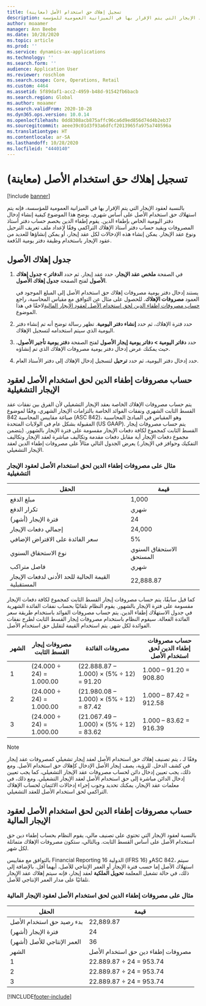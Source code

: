 ```yaml
---
title: تسجيل إهلاك حق استخدام الأصل‬ (معاينة)
description: يوضح هذا الموضوع كيفية إنشاء إدخال دفتر اليومية لإطفاء الدين الاستهلاك المطلوب في عقود الإيجار التي يتم الإقرار بها في الميزانية العمومية للمؤسسة.
author: moaamer
manager: Ann Beebe
ms.date: 10/28/2020
ms.topic: article
ms.prod: ''
ms.service: dynamics-ax-applications
ms.technology: ''
ms.search.form: ''
audience: Application User
ms.reviewer: roschlom
ms.search.scope: Core, Operations, Retail
ms.custom: 4464
ms.assetid: 5f89daf1-acc2-4959-b48d-91542fb6bacb
ms.search.region: Global
ms.author: moaamer
ms.search.validFrom: 2020-10-28
ms.dyn365.ops.version: 10.0.14
ms.openlocfilehash: 0dd8308acb875affc96ca6d9ed856d74d4b2eb37
ms.sourcegitcommit: aeee39c01d3f93a6dfcf2013965fa975a740596a
ms.translationtype: HT
ms.contentlocale: ar-SA
ms.lasthandoff: 10/28/2020
ms.locfileid: "4440140"
---
```

# <a name="record-right-of-use-asset-depreciation-preview"></a>تسجيل إهلاك حق استخدام الأصل‬ (معاينة)

[!include [banner](../includes/banner.md)]

بالنسبة لعقود الإيجار التي يتم الإقرار بها في الميزانية العمومية للمؤسسة، فإنه يتم استهلاك حق استخدام الأصل على أساس شهري. يوضح هذا الموضوع كيفية إنشاء إدخال دفتر اليومية الخاص بإطفاء الدين. يقوم إطفاء الدين بخصم حساب دفتر أستاذ المصروفات ويقيد حساب دفتر أستاذ الإهلاك التراكمي وفقًا لإعداد ملف تعريف الترحيل ونوع عقد الإيجار. يمكن إنشاء هذه الإدخالات لكل عقد إيجار، أو يمكن إنشاؤها للعديد من عقود الإيجار باستخدام وظيفة دفتر يومية الدُفعة.

## <a name="asset-depreciation-schedule"></a>جدول إهلاك الأصول

1. في الصفحة **ملخص عقد الإيجار**، حدد عقد إيجار. ثم حدد **الدفاتر \> جدول إهلاك الأصول** لفتح الصفحة **جدول إهلاك الأصول**.

    يستند إدخال دفتر يومية مصروفات إهلاك حق استخدام الأصل إلى المبلغ الموجود في العمود **مصروفات الإهلاك**. للحصول على مثال عن التوافق مع مقياس المحاسبة، راجع [حساب مصروفات إطفاء الدين لحق استخدام الأصل لعقود الإيجار المالية](#calculation-of-rou-asset-amortization-expense-for-finance-leases)لاحقًا في هذا الموضوع.

2. حدد فترة الإهلاك، ثم حدد **إنشاء دفتر اليومية**. تظهر رسالة توضح أنه تم إنشاء دفتر اليومية الذي سيتم استخدامه لتسجيل الإهلاك.
3. حدد **دفاتر اليومية \> دفاتر يومية إيجار الأصول** لفتح الصفحة **دفتر يومية تأجير الأصول**، حيث يمكنك عرض إدخال دفتر يومية مصروفات الإهلاك الذي تم إنشاؤه.
4. حدد إدخال دفتر اليومية، ثم حدد **ترحيل** لتسجيل إدخال الإهلاك إلى دفتر الأستاذ العام.

## <a name="calculation-of-rou-asset-amortization-expense-for-operating-leases"></a>حساب مصروفات إطفاء الدين لحق استخدام الأصل لعقود الإيجار التشغيلية

يتم حساب مصروفات الإهلاك الخاصة بعقد الإيجار التشغيلي لأن الفرق بين نفقات عقد القسط الثابت الشهري ونفقات الفوائد الخاصة بالتزامات الإيجار الشهري، وفقًا لموضوع صياغة مقاييس المحاسبة 842 (ASC 842)، وهو المقياس في المبادئ المحاسبية المقبولة بشكل عام في الولايات المتحدة (US GAAP). يتم حساب مصروفات إيجار القسط الثابت كمجموع لكافة دفعات الإيجار مقسومة على فترة الإيجار بالشهور. (يتضمن مجموع دفعات الإيجار أية مقابل دفعات مقدمة وتكاليف مباشرة لعقد الإيجار وتكاليف التفكيك وحوافز في الإيجار.) يعرض الجدول التالي مثالاً على مصروفات إطفاء الدين لعقد الإيجار التشغيلي.

### <a name="example-of-rou-asset-amortization-expense-for-operating-leases"></a>مثال على مصروفات إطفاء الدين لحق استخدام الأصل لعقود الإيجار التشغيلية

| الحقل                                          | قيمة       |
|------------------------------------------------|-------------|
| مبلغ الدفع                                 | 1,000       |
| تكرار الدفع                              | شهري     |
| فترة الإيجار (أشهر)                            | 24          |
| إجمالي دفعات الإيجار                           | 24,000      |
| سعر الفائدة على الاقتراض الإضافي                     | 5%          |
| نوع الاستحقاق السنوي                                   | الاستحقاق السنوي المستحق |
| فاصل متراكب                           | شهري     |
| القيمة الحالية للحد الأدنى لدفعات الإيجار المستقبلية | 22,888.87   |

كما قيل سابقًا، يتم حساب مصروفات إيجار القسط الثابت كمجموع لكافة دفعات الإيجار مقسومة على فترة الإيجار بالشهور. يقوم النظام تلقائيًا بحساب نفقات الفائدة الشهرية في جدول الاستهلاك إطفاء الدين. يتم حساب مصروفات الفوائد باستخدام طريقة سعر الفائدة الفعالة. سيقوم النظام باستخدام مصروفات إيجار القسط الثابت لطرح نفقات الفوائدة لكل شهر. يتم استخدام القيمة لتقليل حق استخدام الأصل.

| الشهر | مصروفات إيجار القسط الثابت | مصروفات الفائدة                        | حساب مصروفات إطفاء الدين لحق استخدام الأصل |
|-------|--------------------------|-----------------------------------------|-----------------------------------------------|
| 1     | (24.000 ÷ 24) = 1.000.00 | (22.888.87 – 1.000) × (5% ÷ 12) = 91.20 | 1.000 – 91.20 = 908.80                        |
| 2     | (24.000 ÷ 24) = 1.000.00 | (21.980.08 – 1.000) × (5% ÷ 12) = 87.42 | 1.000 – 87.42 = 912.58                        |
| 3     | (24.000 ÷ 24) = 1.000.00 | (21.067.49 – 1.000) × (5% ÷ 12) = 83.62 | 1.000 – 83.62 = 916.39                        |

> [!NOTE]
> وفقًا لـ ، يتم تصنيف إهلاك حق استخدام الأصل لعقد إيجار تشغيلي كمصروفات عقد إيجار في كشف الدخل. للرؤية، يصف إيجار الأصل الإدخال كإهلاك حق استخدام الأصل. ومع ذلك، يجب تعيين إدخال دائن لحساب مصروفات عقد الإيجار التشغيلي، كما يجب تعيين إدخال الدائن مباشرة إلى حق استخدام الأصل لعقد الإيجار التشغيلي. ومع ذلك، في معلمات عقد الإيجار، يمكنك تحديد وجوب إجراء إدخالات الائتمان لحساب الإهلاك التراكمي لحق استخدام الأصل للعقد التشغيلي.

## <a name="calculation-of-rou-asset-amortization-expense-for-finance-leases"></a>حساب مصروفات إطفاء الدين لحق استخدام الأصل لعقود الإيجار المالية

بالنسبة لعقود الإيجار التي تحتوي على تصنيف مالي، يقوم النظام بحساب إطفاء دين حق استخدام الأصل على أساس القسط الثابت. وبالتالي، ستكون مصروفات الإهلاك متماثلة لكل شهر.

بالتوافق مع مقاييس Financial Reporting الدولية 16 (IFRS 16) وASC 842، سيتم استهلاك الأصل إما حسب فترة الإيجار أو العمر الإنتاجي للأصل، أيهما أقل. بالإضافة إلى ذلك، في حالة تشغيل المعلمة **تحويل الملكية** لعقد إيجار، فإنه سيتم إهلاك عقد الإيجار تلقائيًا على مدار العمر الإنتاجي للأصل.

### <a name="example-of-rou-asset-amortization-expense-for-finance-leases"></a>مثال على مصروفات إطفاء الدين لحق استخدام الأصل لعقود الإيجار المالية

| الحقل                                | قيمة                                   |
|--------------------------------------|-----------------------------------------|
| بدء رصيد حق استخدام الأصل‬ | 22,889.87                               |
| فترة الإيجار (أشهر)                  | 24                                      |
| العمر الإنتاجي للأصل (أشهر)           | 36                                      |
| الشهر                                | مصروفات إطفاء دين حق استخدام الأصل‬ |
| 1                                    | 22.889.87 ÷ 24 = 953.74                 |
| 2                                    | 22.889.87 ÷ 24 = 953.74                 |
| 3                                    | 22.889.87 ÷ 24 = 953.74                 |


[!INCLUDE[footer-include](../../includes/footer-banner.md)]